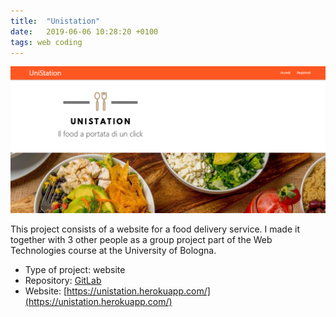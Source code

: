 ```yaml
---
title:  "Unistation"
date:   2019-06-06 10:28:20 +0100
tags: web coding
---
```


<img src="/assets/images/unistation-screen.png" />

This project consists of a website for a food delivery service.
I made it together with 3 other people as a group project part of the Web
Technologies course at the University of Bologna.

* Type of project: website
* Repository: [GitLab](https://gitlab.com/nic0lasfara/unistation)
* Website: [https://unistation.herokuapp.com/](https://unistation.herokuapp.com/)

